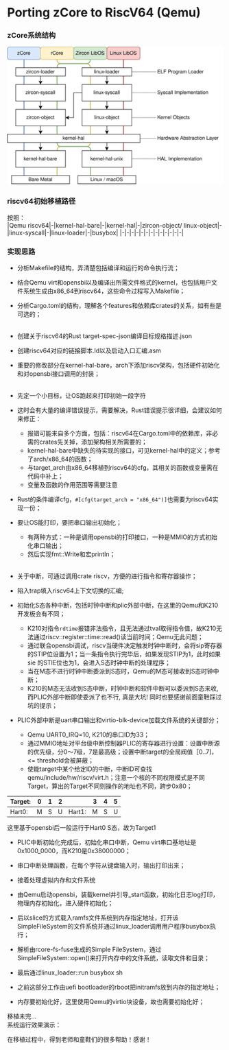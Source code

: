# Porting zCore to RiscV64 (Qemu)

### zCore系统结构<br>
![](./structure.svg)

### riscv64初始移植路径<br>
按照：<br>
|Qemu riscv64|-|kernel-hal-bare|-|kernel-hal|-|zircon-object/ linux-object|-|linux-syscall|-|linux-loader|-|busybox|
|-|-|-|-|-|-|-|-|-|-|-|-|-|

### 实现思路

* 分析Makefile的结构，弄清楚包括编译和运行的命令执行流；
* 结合Qemu virt和opensbi以及编译出所需文件格式的kernel，也包括用户文件系统生成由x86_64到riscv64，这些命令过程写入Makefile；
* 分析Cargo.toml的结构，理解各个features和依赖库crates的关系，如有些是可选的；
<br><br>
* 创建关于riscv64的Rust target-spec-json编译目标规格描述.json
* 创建riscv64对应的链接脚本.ld以及启动入口汇编.asm
* 重要的修改部分在kernel-hal-bare，arch下添加riscv架构，包括硬件初始化和对opensbi接口调用的封装；
<br><br>

* 先定一个小目标，让OS跑起来打印初始一段字符
* 这时会有大量的编译错误提示，需要解决，Rust错误提示很详细，会建议如何来修正：
  - 报错可能来自多个方面，包括：riscv64在Cargo.toml中的依赖库，非必需的crates先关掉，添加架构相关所需要的；
  - kernel-hal-bare中缺失的待实现的接口，可见kernel-hal中的定义；参考了arch/x86_64的函数；
  - 与target_arch由x86_64移植到riscv64的cfg，其相关的函数或变量需在代码中补上；
  - 变量及函数的作用范围等需要注意
* Rust的条件编译cfg，`#[cfg(target_arch = "x86_64")]`也需要为riscv64实现一份；

* 要让OS能打印，要把串口输出初始化；
  - 有两种方式：一种是调用opensbi的打印接口，一种是MMIO的方式初始化串口输出；
  - 然后实现fmt::Write和宏println；
<br><br>


* 关于中断，可通过调用crate riscv，方便的进行指令和寄存器操作；
* 陷入trap填入riscv64上下文切换的汇编;
* 初始化S态各种中断，包括时钟中断和plic外部中断，在这里的Qemu和K210开发板会有不同；
  - K210对指令`rdtime`报错非法指令，且无法通过tval取得指令值，故K210无法通过riscv::register::time::read()读当前时间；Qemu无此问题；
  - 通过联合opensbi调试，riscv当硬件决定触发时钟中断时，会将sip寄存器的STIP位设置为1；当一条指令执行完毕后，如果发现STIP为1，此时如果sie 的STIE位也为1，会进入S态时钟中断的处理程序；
  - 当在M态不进行时钟中断委派到S态时，Qemu的M态可接收到S态时钟中断；
  - K210的M态无法收到S态中断，时钟中断和软件中断可以委派到S态来收, 而PLIC外部中断即使委派了也不行, 真是大坑! 同时也要感谢前面童鞋踩过坑的提示；

* PLIC外部中断是uart串口输出和virtio-blk-device加载文件系统的关键部分；
  - Qemu UART0_IRQ=10, K210的串口ID为33；
  - 通过MMIO地址对平台级中断控制器PLIC的寄存器进行设置：设置中断源的优先级，分0～7级，7是最高级；设置中断target的全局阀值［0..7]， <= threshold会被屏蔽；
  - 使能target中某个给定ID的中断，中断ID可查找qemu/include/hw/riscv/virt.h；注意一个核的不同权限模式是不同Target，算出的Target不同则操作的地址也不同，跨步0x80；

|Target:| 0 | 1 | 2 | | 3 | 4 | 5 |
|-|-|-|-|-|-|-|-|
|Hart0:| M | S | U | Hart1:| M | S | U |

这里基于opensbi后一般运行于Hart0 S态，故为Target1

* PLIC中断初始化完成后，初始化串口中断，Qemu virt串口基地址是0x1000_0000，而K210是0x38000000；
- 串口中断处理函数，在每个字符从键盘输入时，输出打印出来；

* 接着处理虚拟内存和文件系统

* 由Qemu启动opensbi，装载kernel并引导_start函数，初始化日志log打印，物理内存初始化，进入硬件初始化；
* 后以slice的方式载入ramfs文件系统到内存指定地址，打开该SimpleFileSystem的文件系统并通过linux_loader调用用户程序busybox执行；

* 解析由rcore-fs-fuse生成的Simple FileSystem，通过SimpleFileSystem::open()来打开内存中的文件系统，读取文件和目录；
* 最后通过linux_loader::run busybox sh

* 之前这部分工作由uefi bootloader的rboot把initramfs放到内存的指定地址；
* 内存要初始化好，这里使用Qemu的virtio块设备，故也需要初始化好；

 
移植未完...<br>
系统运行效果演示：<br>


在移植过程中，得到老师和童鞋们的很多帮助！感谢！
